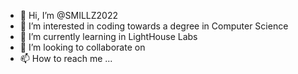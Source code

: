 - 👋 Hi, I’m @SMILLZ2022
- 👀 I’m interested in coding towards a degree in Computer Science
- 🌱 I’m currently learning in LightHouse Labs
- 💞️ I’m looking to collaborate on
- 📫 How to reach me ...

<!---
SMILLZ2022/SMILLZ2022 is a ✨ special ✨ repository because its `README.md` (this file) appears on your GitHub profile.
You can click the Preview link to take a look at your changes.
--->
